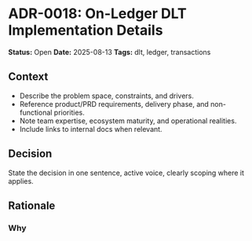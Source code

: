 # ADR-0018: On-Ledger DLT Implementation Details

**Status:** Open
**Date:** 2025-08-13
**Tags:** dlt, ledger, transactions

## Context

- Describe the problem space, constraints, and drivers.
- Reference product/PRD requirements, delivery phase, and non-functional priorities.
- Note team expertise, ecosystem maturity, and operational realities.
- Include links to internal docs when relevant.

## Decision

State the decision in one sentence, active voice, clearly scoping where it applies.

## Rationale

### Why <Title> (<Status>)

- **Pillar 1 (e.g., Stability and Support)**
  - Supporting detail 1
  - Supporting detail 2
- **Pillar 2 (e.g., Ecosystem Readiness)**
  - Supporting detail 1
  - Supporting detail 2
- **Pillar 3 (e.g., Team Proficiency and Velocity)**
  - Supporting detail 1
  - Supporting detail 2
- **Pillar 4 (e.g., Modern Features without migration burden)**
  - Supporting detail 1
  - Supporting detail 2
- **Pillar 5 (e.g., Risk Management)**
  - Supporting detail 1
  - Supporting detail 2
- **Pillar 6 (e.g., Upgrade Path Considerations)**
  - Supporting detail 1
  - Supporting detail 2

### Alternatives Considered

- **Alternative A**
  - Pros: ...
  - Cons: ...
- **Alternative B**
  - Pros: ...
  - Cons: ...
- **Alternative C**
  - Pros: ...
  - Cons: ...

## Consequences

- **Positive:**
  - ...
  - ...
- **Negative:**
  - ...
  - ...
- **Mitigation Strategies:**
  - ...
  - ...

## Revisit Trigger and Target Sprint

- Revisit Trigger:
  - Condition 1 (e.g., ecosystem certification, measurable benefit)
  - Condition 2 (e.g., scheduled upgrade window with regression capacity)
- Target Sprint:
  - Sprint N (or timeframe) for adoption/change

## Guardrails

- Maintain a compatibility matrix for critical dependencies.
- Keep build configurations centralized to ease future upgrades.
- Require performance and regression benchmarks for upgrades.
- Any additional policy/process controls specific to this decision.

## Links

- **Technology Landscape:** <relative link>
- **Product/PRD:** <relative link>
- **Sprint Plan:** <relative link>
- **Related ADRs:** 
  - [ADR-0001](ADR-0001-java-17-runtime.md): Java 17 runtime (example)
  - [ADR-000Y](ADR-000Y-<title>.md):
  - [ADR-000Z](ADR-000Z-<title>.md):
